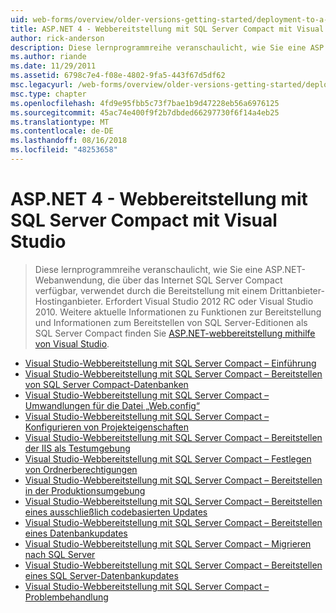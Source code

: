 ```yaml
---
uid: web-forms/overview/older-versions-getting-started/deployment-to-a-hosting-provider/index
title: ASP.NET 4 - Webbereitstellung mit SQL Server Compact mit Visual Studio | Microsoft-Dokumentation
author: rick-anderson
description: Diese lernprogrammreihe veranschaulicht, wie Sie eine ASP.NET Web-Anwendung, die über das Internet SQL Server Compact verfügbar, verwendet durch die Bereitstellung an einen Drittanbieter-h...
ms.author: riande
ms.date: 11/29/2011
ms.assetid: 6798c7e4-f08e-4802-9fa5-443f67d5df62
msc.legacyurl: /web-forms/overview/older-versions-getting-started/deployment-to-a-hosting-provider
msc.type: chapter
ms.openlocfilehash: 4fd9e95fbb5c73f7bae1b9d47228eb56a6976125
ms.sourcegitcommit: 45ac74e400f9f2b7dbded66297730f6f14a4eb25
ms.translationtype: MT
ms.contentlocale: de-DE
ms.lasthandoff: 08/16/2018
ms.locfileid: "48253658"
---
```

<a name="aspnet-4---web-deployment-with-sql-server-compact-using-visual-studio"></a>ASP.NET 4 - Webbereitstellung mit SQL Server Compact mit Visual Studio
====================
> Diese lernprogrammreihe veranschaulicht, wie Sie eine ASP.NET-Webanwendung, die über das Internet SQL Server Compact verfügbar, verwendet durch die Bereitstellung mit einem Drittanbieter-Hostinganbieter. Erfordert Visual Studio 2012 RC oder Visual Studio 2010. Weitere aktuelle Informationen zu Funktionen zur Bereitstellung und Informationen zum Bereitstellen von SQL Server-Editionen als SQL Server Compact finden Sie [ASP.NET-webbereitstellung mithilfe von Visual Studio](../../deployment/visual-studio-web-deployment/introduction.md).


- [Visual Studio-Webbereitstellung mit SQL Server Compact – Einführung](deployment-to-a-hosting-provider-introduction-1-of-12.md)
- [Visual Studio-Webbereitstellung mit SQL Server Compact – Bereitstellen von SQL Server Compact-Datenbanken](deployment-to-a-hosting-provider-deploying-sql-server-compact-databases-2-of-12.md)
- [Visual Studio-Webbereitstellung mit SQL Server Compact – Umwandlungen für die Datei „Web.config“](deployment-to-a-hosting-provider-web-config-file-transformations-3-of-12.md)
- [Visual Studio-Webbereitstellung mit SQL Server Compact – Konfigurieren von Projekteigenschaften](deployment-to-a-hosting-provider-configuring-project-properties-4-of-12.md)
- [Visual Studio-Webbereitstellung mit SQL Server Compact – Bereitstellen der IIS als Testumgebung](deployment-to-a-hosting-provider-deploying-to-iis-as-a-test-environment-5-of-12.md)
- [Visual Studio-Webbereitstellung mit SQL Server Compact – Festlegen von Ordnerberechtigungen](deployment-to-a-hosting-provider-setting-folder-permissions-6-of-12.md)
- [Visual Studio-Webbereitstellung mit SQL Server Compact – Bereitstellen in der Produktionsumgebung](deployment-to-a-hosting-provider-deploying-to-the-production-environment-7-of-12.md)
- [Visual Studio-Webbereitstellung mit SQL Server Compact – Bereitstellen eines ausschließlich codebasierten Updates](deployment-to-a-hosting-provider-deploying-a-code-only-update-8-of-12.md)
- [Visual Studio-Webbereitstellung mit SQL Server Compact – Bereitstellen eines Datenbankupdates](deployment-to-a-hosting-provider-deploying-a-database-update-9-of-12.md)
- [Visual Studio-Webbereitstellung mit SQL Server Compact – Migrieren nach SQL Server](deployment-to-a-hosting-provider-migrating-to-sql-server-10-of-12.md)
- [Visual Studio-Webbereitstellung mit SQL Server Compact – Bereitstellen eines SQL Server-Datenbankupdates](deployment-to-a-hosting-provider-deploying-a-sql-server-database-update-11-of-12.md)
- [Visual Studio-Webbereitstellung mit SQL Server Compact – Problembehandlung](deployment-to-a-hosting-provider-creating-and-installing-deployment-packages-12-of-12.md)
